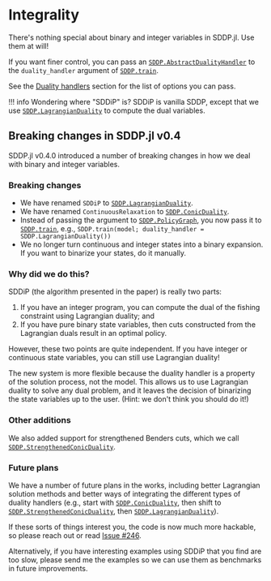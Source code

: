 # Integrality

There's nothing special about binary and integer variables in SDDP.jl. Use them
at will!

If you want finer control, you can pass an [`SDDP.AbstractDualityHandler`](@ref)
to the `duality_handler` argument of [`SDDP.train`](@ref).

See the [Duality handlers](@ref) section for the list of options you can pass.

!!! info
    Wondering where "SDDiP" is? SDDiP is vanilla SDDP, except that we use
    [`SDDP.LagrangianDuality`](@ref) to compute the dual variables.

## Breaking changes in SDDP.jl v0.4

SDDP.jl v0.4.0 introduced a number of breaking changes in how we deal with
binary and integer variables.

### Breaking changes

 * We have renamed `SDDiP` to [`SDDP.LagrangianDuality`](@ref).
 * We have renamed `ContinuousRelaxation` to [`SDDP.ConicDuality`](@ref).
 * Instead of passing the argument to [`SDDP.PolicyGraph`](@ref), you now pass
   it to [`SDDP.train`](@ref), e.g.,
   `SDDP.train(model; duality_handler = SDDP.LagrangianDuality())`
 * We no longer turn continuous and integer states into a binary expansion. If
   you want to binarize your states, do it manually.

### Why did we do this?

SDDiP (the algorithm presented in the paper) is really two parts:

 1. If you have an integer program, you can compute the dual of the fishing
    constraint using Lagrangian duality; and
 2. If you have pure binary state variables, then cuts constructed from the
    Lagrangian duals result in an optimal policy.

However, these two points are quite independent. If you have integer or
continuous state variables, you can still use Lagrangian duality!

The new system is more flexible because the duality handler is a property of the
solution process, not the model. This allows us to use Lagrangian duality to
solve any dual problem, and it leaves the decision of binarizing the state
variables up to the user. (Hint: we don't think you should do it!)

### Other additions

We also added support for strengthened Benders cuts, which we call
[`SDDP.StrengthenedConicDuality`](@ref).

### Future plans

We have a number of future plans in the works, including better Lagrangian
solution methods and better ways of integrating the different types of duality
handlers (e.g., start with [`SDDP.ConicDuality`](@ref), then shift to
[`SDDP.StrengthenedConicDuality`](@ref), then [`SDDP.LagrangianDuality`](@ref)).

If these sorts of things interest you, the code is now much more hackable, so
please reach out or read [Issue #246](https://github.com/odow/SDDP.jl/issues/246).

Alternatively, if you have interesting examples using SDDiP that you find are
too slow, please send me the examples so we can use them as benchmarks in future
improvements.
